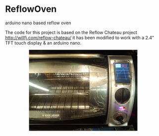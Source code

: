 # ReflowOven
arduino nano based reflow oven

The code for this project is based on the Reflow Chateau project http://willfj.com/reflow-chateau/
it has been modified to work with a 2.4" TFT touch display & an arduino nano.

<p align="center">
  <img src="./Pictures/IMG_20151027_163253.JPG" width="350"/>
  </p>
